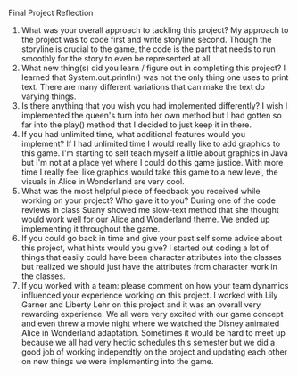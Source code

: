 Final Project Reflection

1. What was your overall approach to tackling this project?
    My approach to the project was to code first and write storyline second. Though the storyline is crucial to the game, the code is the part that needs to run smoothly for the story to even be represented at all. 
2. What new thing(s) did you learn / figure out in completing this project?
    I learned that System.out.println() was not the only thing one uses to print text. There are many different variations that 
    can make the text do varying things.
3. Is there anything that you wish you had implemented differently?
    I wish I implemented the queen's turn into her own method but I had gotten so far into the play() method that I
    decided to just keep it in there.
4. If you had unlimited time, what additional features would you implement?
    If I had unlimited time I would really like to add graphics to this game. I'm starting to self teach myself a little about
    graphics in Java but I'm not at a place yet where I could do this game justice. With more time I really feel like graphics would take this game to a new level, the visuals in Alice in Wonderland are very cool.
5. What was the most helpful piece of feedback you received while working on your project? Who gave it to you?
    During one of the code reviews in class Suany showed me slow-text method that she thought would work well for our Alice and Wonderland theme. We ended up implementing it throughout the game.
6. If you could go back in time and give your past self some advice about this project, what hints would you give?
    I started out coding a lot of things that easily could have been character attributes into the classes but realized we should just have the attributes from character work in the classes.
7. If you worked with a team: please comment on how your team dynamics influenced your experience working on this project.
    I worked with Lily Garner and Liberty Lehr on this project and it was an overall very rewarding experience. We all were very
    excited with our game concept and even threw a movie night where we watched the Disney animated Alice in Wonderland adaptation.
    Sometimes it would be hard to meet up because we all had very hectic schedules this semester but we did a good job of working
    independtly on the project and updating each other on new things we were implementing into the game. 
